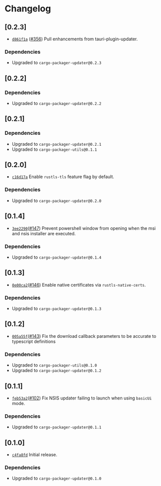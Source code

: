 # Changelog

## \[0.2.3]

- [`d861f1a`](https://www.github.com/crabnebula-dev/cargo-packager/commit/d861f1a6b1dfe585014e04234b33d49b1a895219) ([#356](https://www.github.com/crabnebula-dev/cargo-packager/pull/356)) Pull enhancements from tauri-plugin-updater.

### Dependencies

- Upgraded to `cargo-packager-updater@0.2.3`

## \[0.2.2]

### Dependencies

- Upgraded to `cargo-packager-updater@0.2.2`

## \[0.2.1]

### Dependencies

- Upgraded to `cargo-packager-updater@0.2.1`
- Upgraded to `cargo-packager-utils@0.1.1`

## \[0.2.0]

- [`c16d17a`](https://www.github.com/crabnebula-dev/cargo-packager/commit/c16d17ae190f49be3f9e78c5441bee16c0f8fc69) Enable `rustls-tls` feature flag by default.

### Dependencies

- Upgraded to `cargo-packager-updater@0.2.0`

## \[0.1.4]

- [`3ee2290`](https://www.github.com/crabnebula-dev/cargo-packager/commit/3ee2290df518103056b295dae426b38a65293048)([#147](https://www.github.com/crabnebula-dev/cargo-packager/pull/147)) Prevent powershell window from opening when the msi and nsis installer are executed.

### Dependencies

- Upgraded to `cargo-packager-updater@0.1.4`

## \[0.1.3]

- [`0e00ca2`](https://www.github.com/crabnebula-dev/cargo-packager/commit/0e00ca25fc0e71cad4bb7085edda067a184e5ec7)([#146](https://www.github.com/crabnebula-dev/cargo-packager/pull/146)) Enable native certificates via `rustls-native-certs`.

### Dependencies

- Upgraded to `cargo-packager-updater@0.1.3`

## \[0.1.2]

- [`005a55f`](https://www.github.com/crabnebula-dev/cargo-packager/commit/005a55fb27b92503b3d6f936cffb088ccf346c40)([#143](https://www.github.com/crabnebula-dev/cargo-packager/pull/143)) Fix the download callback parameters to be accurate to typescript definitions

### Dependencies

- Upgraded to `cargo-packager-utils@0.1.0`
- Upgraded to `cargo-packager-updater@0.1.2`

## \[0.1.1]

- [`feb53a2`](https://www.github.com/crabnebula-dev/cargo-packager/commit/feb53a2f16ef2c8d93ff2d73a4eb318490f33471)([#102](https://www.github.com/crabnebula-dev/cargo-packager/pull/102)) Fix NSIS updater failing to launch when using `basicUi` mode.

### Dependencies

- Upgraded to `cargo-packager-updater@0.1.1`

## \[0.1.0]

- [`c4fa8fd`](https://www.github.com/crabnebula-dev/cargo-packager/commit/c4fa8fd6334b7fd0c32710ea2df0b54aa6bde713) Initial release.

### Dependencies

- Upgraded to `cargo-packager-updater@0.1.0`
